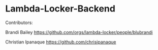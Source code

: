 # Lambda-Locker-Backend

Contributors:

Brandi Bailey
https://github.com/orgs/lambda-locker/people/blubrandi

Christian Ipanaque
https://github.com/chrisipanaque